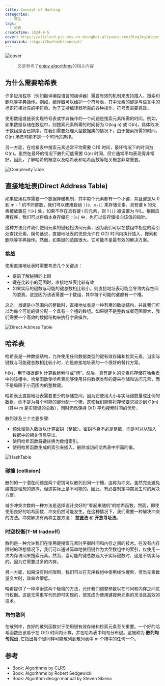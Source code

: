 ```yaml
---
title: Concept of Hashing
categories:
  - 算法
tags:
  - 哈希
createTime: 2024-9-5
cover: https://alicloud-pic.oss-cn-shanghai.aliyuncs.com/BlogImg/Algorithm/Hash/Concept/cover.png
permalink: /algorithm/hash/concept/
---
```

![cover]( https://alicloud-pic.oss-cn-shanghai.aliyuncs.com/BlogImg/Algorithm/Hash/Concept/cover.png)

> 文章参考了[enjoy algorithms](enjoyalgorithms.com)的相关内容

<!-- more -->


## 为什么需要哈希表

许多应用程序（例如翻译编程语言的编译器）需要有效的机制来支持插入、搜索和删除等字典操作。例如，编译器可以维护一个符号表，其中元素的键是与语言中的标识符相对应的字符串。为了支持编译器所需的各种操作，符号表需要高效。

使用数组或链表实现符号表或字典操作的一个问题是搜索元素所需的时间。例如，如果数据存储在数组中，则搜索元素所需的时间将为 O(log n) 或 O(n)，具体取决于数组是否已排序。在我们需要处理大型数据集的情况下，由于搜索所需的时间，O(n) 场景可能不是一个可行的选择。

另一方面，在哈希表中搜索元素通常平均需要 O(1) 时间，最坏情况下的时间为 O(n)。虽然在最坏的情况下散列可能需要 O(n) 时间，但它通常平均表现得非常好。因此，了解哈希的概念以及哈希表和哈希函数等相关概念非常重要。

![ComplexityTable](https://alicloud-pic.oss-cn-shanghai.aliyuncs.com/BlogImg/Algorithm/Hash/Concept/ComplexityTable.png)

## 直接地址表(Direct Address Table)

如果应用程序需要一个数据存储机制，其中每个元素都有一个小键，并且键是从 0 到 m - 1 的不同整数，我们可以使用数组 `T[0..m-1]` 来存储元素。具有键 k 的元素被放置在 `T[k]` 处，如果不存在具有键 i 的元素，则 `T[i]` 被设置为 NIL。根据应用程序，我们可以将值本身存储在 `T[k]` 中，也可以仅存储指向该值的指针。

这种方法允许我们使用元素的键轻松访问元素，因为我们可以在数组中相应的索引处查找元素。换句话说，直接地址表的思想允许在 O(1) 时间内执行插入、搜索和删除等字典操作。然而，如果键的范围很大，它可能不是最有效的解决方案。

### 挑战

使用直接地址表时需要考虑几个关键点：

+ 提前了解秘钥的上限
+ 键在比较小的范围时，直接地址表比较有效
+ 如果实际的键数与可能的键总数相比较小，则直接地址表可能会导致内存空间的浪费。这是因为该表需要一个数组，其中每个可能的键都有一个槽。

总之，当键是小范围内的整数时，直接地址表是一种有用的数据结构，并且我们可以为每个可能的键分配一个具有一个槽的数组。如果键不是整数或者范围很大，我们需要一个高效的数据结构来执行字典操作。

![Direct Address Table](https://alicloud-pic.oss-cn-shanghai.aliyuncs.com/BlogImg/Algorithm/Hash/Concept/DirectAddressTable.png)

## 哈希表

哈希表是一种数据结构，允许使用任何数据类型的键有效存储和检索元素。当实际键数与可能键总数相比较小时，它是直接地址表的一个很好的替代方案。

h(k)，用于根据键 k 计算数组索引或“槽”。然后，具有键 k 的元素将存储在哈希表中的该槽中。哈希函数使哈希表能够使用任何数据类型的键来存储和访问元素，而不是局限于小范围内的整数键。

哈希表比直接地址表需要更少的存储空间，因为它使用大小与实际键数量成比例的数组，而不是为每个可能的键分配一个槽。这使我们能够将存储要求减少到 O(m)（其中 m 是实际键的总数），同时仍然保持 O(1) 平均搜索时间的优势。

散列涉及三个主要步骤:

+ 预处理输入数据以计算密钥（整数）。密钥本身不必是整数，而是可以从输入数据中的相关信息导出。
+ 使用哈希函数将键转换为数组索引。
+ 使用哈希函数生成的索引来插入、删除或访问哈希表中所需的值。

![HashTable](https://alicloud-pic.oss-cn-shanghai.aliyuncs.com/BlogImg/Algorithm/Hash/Concept/HashTable.png)

### 碰撞 (collision)

散列的一个潜在问题是两个密钥可以散列到同一个槽，这称为冲突。虽然完全避免碰撞是理想的选择，但这实际上是不可能的。因此，有必要制定冲突发生时的解决方案。

减少冲突次数的一种方法是选择设计良好的“看起来随机”的哈希函数。然而，即使使用良好的哈希函数，冲突仍然可能发生。在这种情况下，我们需要一种解决冲突的方法。冲突解决有两种主要方法： **拉链法** 和 **开放寻址法**。

### 时空权衡(T-M tradeoff)

散列是一种允许我们在使用键搜索元素时平衡时间和内存之间的技术。在没有内存限制的理想情况下，我们可以通过简单地使用键作为大型数组中的索引，仅使用一次内存访问来搜索元素。然而，当可能的键总数远大于实际键数时，这是不切实际的，因为它需要过多的内存。

另一方面，如果没有时间限制，我们可以在无序数组中使用线性搜索，但当元素数量变大时，效率会很低。

哈希提供了一种平衡这两个极端的方法，允许我们调整参数以在时间和内存之间进行权衡。这是无需重写代码即可实现的，使其成为使用键搜索元素的灵活且高效的技术。

### 均匀散列

在散列中，良好的散列函数对于使用键有效存储和检索元素至关重要。一个好的哈希函数应该易于在 O(1) 时间内计算，并在哈希表中均匀分布键。这被称为 **散列均匀假设** ,它指出每个键同样可能散列到散列表中 m 个槽中的任何一个。


## 参考

+ Book: Algorithms by CLRS
+ Book: Algorithms by Robert Sedgewick
+ Book: Algorithm design manual by Steven Skiena
